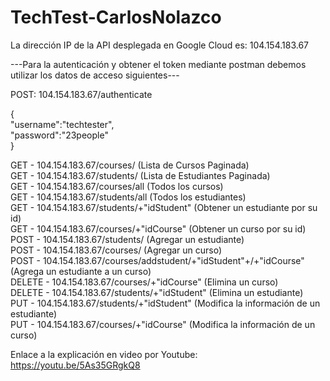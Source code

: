 # TechTest-CarlosNolazco 
La dirección IP de la API desplegada en Google Cloud es: 104.154.183.67

---Para la autenticación y obtener el token mediante postman debemos utilizar los datos de acceso siguientes---  

POST: 104.154.183.67/authenticate  

{  
    "username":"techtester",  
    "password":"23people"  
}  

GET - 104.154.183.67/courses/ (Lista de Cursos Paginada)  
GET - 104.154.183.67/students/ (Lista de Estudiantes Paginada)  
GET - 104.154.183.67/courses/all (Todos los cursos)  
GET - 104.154.183.67/students/all (Todos los estudiantes)  
GET - 104.154.183.67/students/+"idStudent" (Obtener un estudiante por su id)  
GET - 104.154.183.67/courses/+"idCourse" (Obtener un curso por su id)  
POST -  104.154.183.67/students/ (Agregar un estudiante)  
POST -  104.154.183.67/courses/ (Agregar un curso)  
POST - 104.154.183.67/courses/addstudent/+"idStudent"+/+"idCourse" (Agrega un estudiante a un curso)  
DELETE - 104.154.183.67/courses/+"idCourse" (Elimina un curso)  
DELETE - 104.154.183.67/students/+"idStudent" (Elimina un estudiante)  
PUT - 104.154.183.67/students/+"idStudent" (Modifica la información de un estudiante)  
PUT - 104.154.183.67/courses/+"idCourse" (Modifica la información de un curso)  

Enlace a la explicación en video por Youtube: https://youtu.be/5As35GRgkQ8
